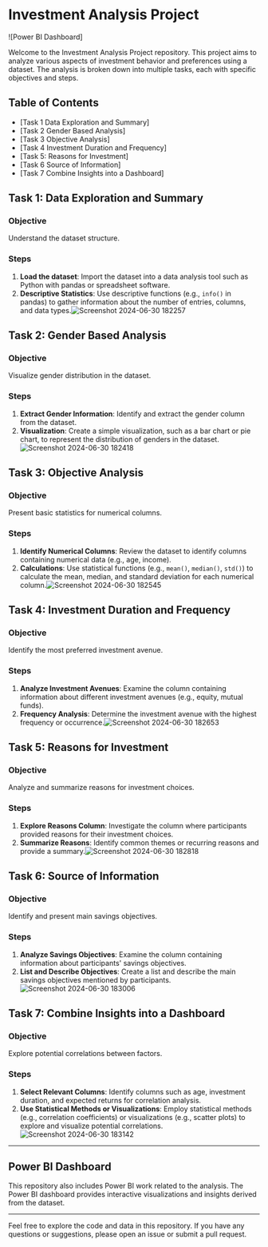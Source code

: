 # Investment Analysis Project

![Power BI Dashboard]

Welcome to the Investment Analysis Project repository. This project aims to analyze various aspects of investment behavior and preferences using a dataset. The analysis is broken down into multiple tasks, each with specific objectives and steps.

## Table of Contents

- [Task 1 Data Exploration and Summary]
- [Task 2 Gender Based Analysis]
- [Task 3 Objective Analysis]
- [Task 4 Investment Duration and Frequency]
- [Task 5: Reasons for Investment]
- [Task 6 Source of Information]
- [Task 7 Combine Insights into a Dashboard]

## Task 1: Data Exploration and Summary

### Objective
Understand the dataset structure.

### Steps
1. **Load the dataset**: Import the dataset into a data analysis tool such as Python with pandas or spreadsheet software.
2. **Descriptive Statistics**: Use descriptive functions (e.g., `info()` in pandas) to gather information about the number of entries, columns, and data types.![Screenshot 2024-06-30 182257](https://github.com/NIKHILnitr/Cognifyz_BA/assets/140872474/44f1380a-811d-4c90-8b0c-63ad39a00eaa)


## Task 2: Gender Based Analysis

### Objective
Visualize gender distribution in the dataset.

### Steps
1. **Extract Gender Information**: Identify and extract the gender column from the dataset.
2. **Visualization**: Create a simple visualization, such as a bar chart or pie chart, to represent the distribution of genders in the dataset.![Screenshot 2024-06-30 182418](https://github.com/NIKHILnitr/Cognifyz_BA/assets/140872474/9586c1b2-5ec4-4772-814b-170758a4c9e1)


## Task 3: Objective Analysis

### Objective
Present basic statistics for numerical columns.

### Steps
1. **Identify Numerical Columns**: Review the dataset to identify columns containing numerical data (e.g., age, income).
2. **Calculations**: Use statistical functions (e.g., `mean()`, `median()`, `std()`) to calculate the mean, median, and standard deviation for each numerical column.![Screenshot 2024-06-30 182545](https://github.com/NIKHILnitr/Cognifyz_BA/assets/140872474/ebe5cf2b-d0e9-45be-9115-bcdcb78900e5)


## Task 4: Investment Duration and Frequency

### Objective
Identify the most preferred investment avenue.

### Steps
1. **Analyze Investment Avenues**: Examine the column containing information about different investment avenues (e.g., equity, mutual funds).
2. **Frequency Analysis**: Determine the investment avenue with the highest frequency or occurrence.![Screenshot 2024-06-30 182653](https://github.com/NIKHILnitr/Cognifyz_BA/assets/140872474/36141fbb-dba6-4dd4-9283-b50493674fc4)


## Task 5: Reasons for Investment

### Objective
Analyze and summarize reasons for investment choices.

### Steps
1. **Explore Reasons Column**: Investigate the column where participants provided reasons for their investment choices.
2. **Summarize Reasons**: Identify common themes or recurring reasons and provide a summary.![Screenshot 2024-06-30 182818](https://github.com/NIKHILnitr/Cognifyz_BA/assets/140872474/2ded6148-f154-4c93-8ffe-b4803747c1ce)


## Task 6: Source of Information

### Objective
Identify and present main savings objectives.

### Steps
1. **Analyze Savings Objectives**: Examine the column containing information about participants' savings objectives.
2. **List and Describe Objectives**: Create a list and describe the main savings objectives mentioned by participants.![Screenshot 2024-06-30 183006](https://github.com/NIKHILnitr/Cognifyz_BA/assets/140872474/ca3df600-fbd2-489e-ba32-230ec7384527)



## Task 7: Combine Insights into a Dashboard

### Objective
Explore potential correlations between factors.

### Steps
1. **Select Relevant Columns**: Identify columns such as age, investment duration, and expected returns for correlation analysis.
2. **Use Statistical Methods or Visualizations**: Employ statistical methods (e.g., correlation coefficients) or visualizations (e.g., scatter plots) to explore and visualize potential correlations.![Screenshot 2024-06-30 183142](https://github.com/NIKHILnitr/Cognifyz_BA/assets/140872474/3a22f2fe-7ff2-4b47-8ebd-6299e93a6a1d)


---

## Power BI Dashboard

This repository also includes Power BI work related to the analysis. The Power BI dashboard provides interactive visualizations and insights derived from the dataset.

---

Feel free to explore the code and data in this repository. If you have any questions or suggestions, please open an issue or submit a pull request.


 
